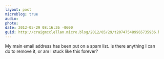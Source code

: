 ```yaml
---
layout: post
microblog: true
audio: 
photo: 
date: 2012-05-29 08:16:26 -0600
guid: http://craigmcclellan.micro.blog/2012/05/29/t207475489965735936.html
---
```

My main email address has been put on a spam list. Is there anything I can do to remove it, or am I stuck like this forever?
